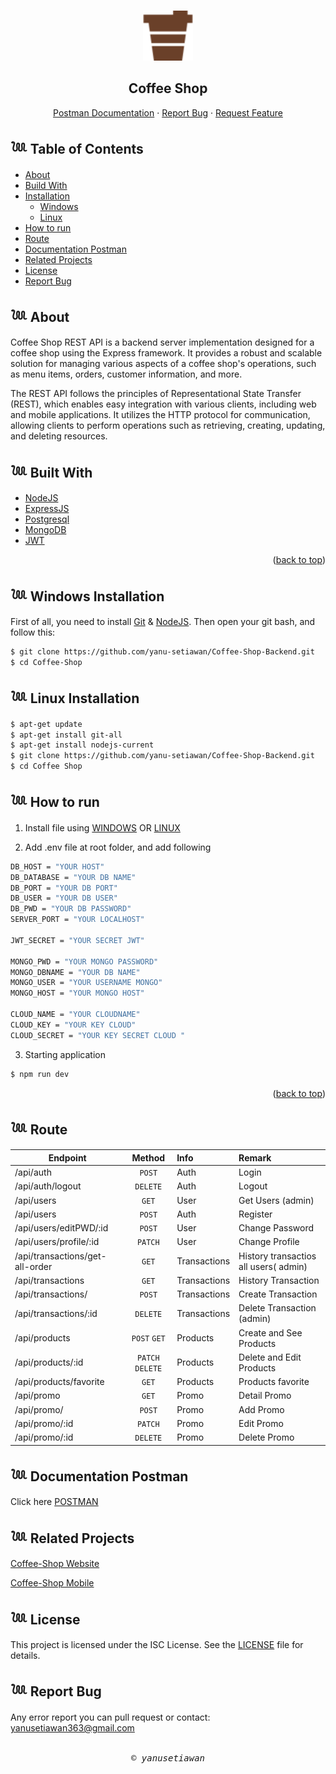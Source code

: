 <a id="readme-top"></a>

<!-- PROJECT LOGO -->
<br />
<div align="center">
  <a href="#">
    <img src="./public/logo123.svg" alt="Logo" width="80" height="80">
  </a>

  <h2 align="center">Coffee Shop</h2>

  <p align="center">
    <a href="https://documenter.getpostman.com/view/26100678/2s93m62Mkp">Postman Documentation</a>
    ·
    <a href="#">Report Bug</a>
    ·
    <a href="#">Request Feature</a>
  </p>
</div>

## 𓆙 Table of Contents



- [About](#𓆙-About)
- [Build With](#𓆙-Build-With)
- [Installation](#)
  - [Windows](#𓆙-Windows-Installation)
  - [Linux](#𓆙_Linux_Installation)
- [How to run](#𓆙-How-to-run)
- [Route](#𓆙-Documentation-Postman)
- [Documentation Postman](#𓆙-Documentation-Postman)
- [Related Projects](#𓆙-Related-Projects)
- [License](#license)
- [Report Bug](#report-bug)

## 𓆙 About

Coffee Shop REST API is a backend server implementation designed for a coffee shop using the Express framework. It provides a robust and scalable solution for managing various aspects of a coffee shop's operations, such as menu items, orders, customer information, and more.

The REST API follows the principles of Representational State Transfer (REST), which enables easy integration with various clients, including web and mobile applications. It utilizes the HTTP protocol for communication, allowing clients to perform operations such as retrieving, creating, updating, and deleting resources.


## 𓆙 Built With

*   [NodeJS](https://nodejs.org/)
*   [ExpressJS](https://expressjs.com/)
*   [Postgresql](https://www.postgresql.org/)
*   [MongoDB](https://www.mongodb.com)
*   [JWT](https://github.com/auth0/node-jsonwebtoken)


<p align="right">(<a href="#readme-top">back to top</a>)</p>


## 𓆙 Windows Installation

First of all, you need to install [Git](https://git-scm.com/download/win) & [NodeJS](https://nodejs.org/). Then open your git bash, and follow this:<br>

```sh
$ git clone https://github.com/yanu-setiawan/Coffee-Shop-Backend.git
$ cd Coffee-Shop
```

## 𓆙 Linux Installation

```sh
$ apt-get update
$ apt-get install git-all
$ apt-get install nodejs-current
$ git clone https://github.com/yanu-setiawan/Coffee-Shop-Backend.git
$ cd Coffee Shop
```

## 𓆙 How to run

1. Install file using [WINDOWS](#Windows-Installation) OR [LINUX](Linux-Installation)

2. Add .env file at root folder, and add following

```sh
DB_HOST = "YOUR HOST"
DB_DATABASE = "YOUR DB NAME"
DB_PORT = "YOUR DB PORT"
DB_USER = "YOUR DB USER"
DB_PWD = "YOUR DB PASSWORD"
SERVER_PORT = "YOUR LOCALHOST"

JWT_SECRET = "YOUR SECRET JWT"

MONGO_PWD = "YOUR MONGO PASSWORD"
MONGO_DBNAME = "YOUR DB NAME"
MONGO_USER = "YOUR USERNAME MONGO"
MONGO_HOST = "YOUR MONGO HOST"

CLOUD_NAME = "YOUR CLOUDNAME"
CLOUD_KEY = "YOUR KEY CLOUD"
CLOUD_SECRET = "YOUR KEY SECRET CLOUD "

```

3. Starting application

```sh
$ npm run dev
```


<p align="right">(<a href="#readme-top">back to top</a>)</p>

## 𓆙 Route

| Endpoint                       |      Method      | Info         | Remark                                |
| ----------------------------   | :--------------: | :----------- | :------------------------------------ |
| /api/auth                      |      `POST`      | Auth         | Login                                 |
| /api/auth/logout               |      `DELETE`    | Auth         | Logout                                |
| /api/users                     |      `GET`       | User         | Get Users (admin)                     |
| /api/users                     |      `POST`      | Auth         | Register                              |
| /api/users/editPWD/:id         |      `POST`      | User         | Change Password                       |
| /api/users/profile/:id         |     `PATCH`      | User         | Change Profile                        |
| /api/transactions/get-all-order|      `GET`       | Transactions | History transactios all users( admin) |
| /api/transactions              |      `GET`       | Transactions | History Transaction                   |
| /api/transactions/             |      `POST`      | Transactions | Create Transaction                    |
| /api/transactions/:id          |     `DELETE`     | Transactions | Delete Transaction (admin)            |
| /api/products                  |   `POST` `GET`   | Products     | Create and See Products               |
| /api/products/:id              | `PATCH` `DELETE` | Products     | Delete and Edit Products              |
| /api/products/favorite         |      `GET`       | Products     | Products favorite                     |
| /api/promo                     |      `GET`       | Promo        | Detail Promo                          |
| /api/promo/                    |      `POST`      | Promo        | Add Promo                             |
| /api/promo/:id                 |      `PATCH`     | Promo        | Edit Promo                            |
| /api/promo/:id                 |     `DELETE`     | Promo        | Delete Promo                          |

## 𓆙 Documentation Postman

Click here [POSTMAN](https://documenter.getpostman.com/view/26100678/2s93m62Mkp)

## 𓆙 Related Projects

[Coffee-Shop Website](https://github.com/yanu-setiawan/Coffee-Shop-React-App)

[Coffee-Shop Mobile](https://github.com/yanu-setiawan/Coffee-Shop-Mobile)


## 𓆙 License

This project is licensed under the ISC License. See the [LICENSE](LICENSE) file for details.

## 𓆙 Report Bug

Any error report you can pull request
or contact: <yanusetiawan363@gmail.com>
<BR>
<BR>


<p align="center"> <samp><i>&copy; yanusetiawan </i></samp> </p>
